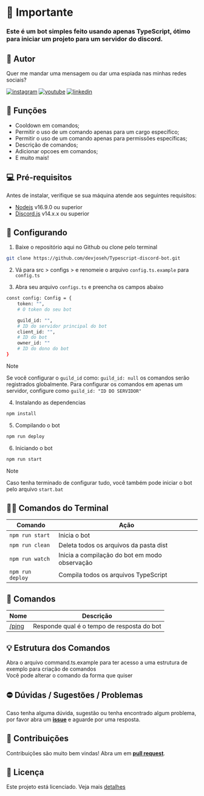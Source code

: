 # 📣 Importante

### Este é um bot simples feito usando apenas TypeScript, ótimo para iniciar um projeto para um servidor do discord.

## 🧑  Autor

Quer me mandar uma mensagem ou dar uma espiada nas minhas redes sociais?

[![instagram](https://img.shields.io/badge/instagram-A425E4?style=for-the-badge&logo=instagram&logoColor=white)](https://www.instagram.com/dev_joseh/) [![youtube](https://img.shields.io/badge/youtube-red?style=for-the-badge&logo=youtube&logoColor=white)](https://www.youtube.com/channel/UCHxmaCQRQcJ1Y1fWDvGPktQ) [![linkedin](https://img.shields.io/badge/linkedin-0A66C2?style=for-the-badge&logo=linkedin&logoColor=white)](https://www.linkedin.com/in/josé-hernanes-b4b155249/) 

## 🔧 Funções 

- Cooldown em comandos;
- Permitir o uso de um comando apenas para um cargo específico;
- Permitir o uso de um comando apenas para permissões específicas;
- Descrição de comandos;
- Adicionar opcoes em comandos;
- E muito mais!

## 💻 Pré-requisitos

Antes de instalar, verifique se sua máquina atende aos seguintes requisitos:

* [Nodejs](https://nodejs.org/en/) v16.9.0 ou superior
* [Discord.js](https://github.com/discordjs/discord.js/) v14.x.x ou superior

## 🚀 Configurando

1. Baixe o repositório aqui no Github ou clone pelo terminal

```bash
git clone https://github.com/devjoseh/Typescript-discord-bot.git
```

2. Vá para src > configs > e renomeie o arquivo `config.ts.example` para `config.ts` 

3. Abra seu arquivo `configs.ts` e preencha os campos abaixo

```bash
const config: Config = {
    token: "",
    # O token do seu bot

    guild_id: "",
    # ID do servidor principal do bot
    client_id: "",
    # ID do bot
    owner_id: ""
    # ID do dono do bot
}
```

> [!NOTE]
> Se você configurar o `guild_id` como: `guild_id: null` os comandos serão registrados globalmente.
> Para configurar os comandos em apenas um servidor, configure como `guild_id: "ID DO SERVIDOR"`

4. Instalando as dependencias

```bash
npm install
```

5. Compilando o bot

```bash
npm run deploy
```

6. Iniciando o bot

```bash
npm run start
```

> [!NOTE]
> Caso tenha terminado de configurar tudo, você também pode iniciar o bot pelo arquivo `start.bat`

## 👨‍💻 Comandos do Terminal

Comando | Ação
| - | - |
`npm run start` | Inicia o bot
`npm run clean` | Deleta todos os arquivos da pasta dist
`npm run watch` | Inicia a compilação do bot em modo observação
`npm run deploy`| Compila todos os arquivos TypeScript

## 🤖 Comandos

Nome | Descrição
| - | - |
[/ping](src/slashCommands/geral/ping.ts) | Responde qual é o tempo de resposta do bot

## 💡 Estrutura dos Comandos

Abra o arquivo command.ts.example para ter acesso a uma estrutura de exemplo para criação de comandos <br>
Você pode alterar o comando da forma que quiser <br>

## ⛔ Dúvidas / Sugestões / Problemas

Caso tenha alguma dúvida, sugestão ou tenha encontrado algum problema, por favor abra um **[issue](https://github.com/devjoseh/Typescript-discord-bot/issues/new)** e aguarde por uma resposta.

## 🙌 Contribuições

Contribuições são muito bem vindas! Abra um em **[pull request](https://github.com/devjoseh/Typescript-discord-bot/pulls)**.

## 📝 Licença

Este projeto está licenciado. Veja mais [detalhes](LICENSE)